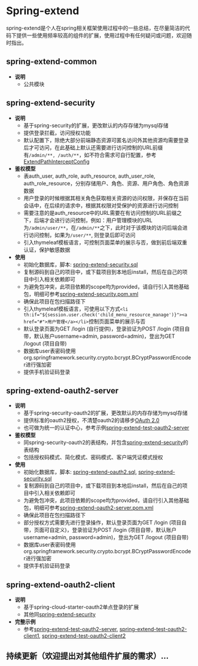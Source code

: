 # Spring-extend
spring-extend是个人在spring相关框架使用过程中的一些总结，在尽量简洁的代码下提供一些使用频率较高的组件的扩展，使用过程中有任何疑问或问题，欢迎随时指出。

## spring-extend-common
* **说明**
  * 公共模块

## spring-extend-security
* **说明**
  * 基于spring-security的扩展，更改默认的内存存储为mysql存储
  * 提供登录拦截，访问授权功能
  * 默认配置下，除绝大部分前端静态资源可匿名访问外其他资源均需要登录后才可访问，在此基础上默认还需要进行访问控制的URL前缀有`/admin/**, /auth/**`，如不符合需求可自行配置，参考[ExtendPathInterceptConfig](https://github.com/Progr1mmer/spring-extend/blob/master/spring-extend-common/src/main/java/com/progr1mmer/security/config/ExtendPathInterceptConfig.java)
* **鉴权模型**
  * 表auth_user, auth_role, auth_resource, auth_user_role, auth_role_resource，分别存储用户、角色、资源、用户角色、角色资源数据
  * 用户登录的时候根据其相关角色获取相关资源的访问权限，并保存在当前会话中，在后续的请求中，根据其权限对受保护的资源进行访问控制
  * 需要注意的是auth_resource中的URL需要在有访问控制的URL前缀之下，后端才会进行访问控制，例如：用户管理模块的URL为`/admin/user/**`，在`/admin/**`之下，此时对于该模块的访问后端会进行访问控制，如果为`/user/**`, 则登录后即可访问
  * 引入thymeleaf模板语言，可控制页面菜单的展示与否，做到前后端双重认证，保护敏感数据
* **使用**
  * 初始化数据库，脚本: [spring-extend-security.sql](https://github.com/Progr1mmer/spring-extend/blob/master/script/spring-extend-security.sql)
  * 复制源码到自己的项目中，或下载项目到本地后install，然后在自己的项目中引入相关依赖即可
  * 为避免包冲突，此项目依赖的scope均为provided，请自行引入其他基础包，明细可参考[spring-extend-security.pom.xml](https://github.com/Progr1mmer/spring-extend/blob/master/spring-extend-security/pom.xml)
  * 确保此项目在包扫描路径下
  * 引入thymeleaf模板语言，可使用以下方式`<li th:if="${session.user.check('child_menu_resource_manage')}"><a href="#">用户管理</a></li>`控制页面菜单的展示与否
  * 默认登录页面为GET /login (自行提供)，登录验证为POST /login (项目自带，默认账户username=admin, password=admin)，登出为GET /logout (项目自带)
  * 数据库user表密码使用org.springframework.security.crypto.bcrypt.BCryptPasswordEncoder进行强加密
  * 提供手机验证码登录

## spring-extend-oauth2-server
* **说明**
  * 基于spring-security-oauth2的扩展，更改默认的内存存储为mysql存储
  * 提供标准的oauth2授权，不清楚oauth2的请移步[OAuth 2.0](http://www.ruanyifeng.com/blog/2019/04/oauth-grant-types.html)
  * 也可做为统一的认证中心，参考示例[spring-extend-test-oauth2-server](https://github.com/Progr1mmer/spring-extend/tree/master/spring-extend-test-oauth2-server)
* **鉴权模型**
  * 同spring-security-oauth2的表结构，并包含[spring-extend-security](https://github.com/Progr1mmer/spring-extend#spring-extend-security)的表结构
  * 包括授权码模式、简化模式、密码模式、客户端凭证模式授权
* **使用**
  * 初始化数据库，脚本: [spring-extend-oauth2.sql](https://github.com/Progr1mmer/spring-extend/blob/master/script/spring-extend-oauth2.sql), [spring-extend-security.sql](https://github.com/Progr1mmer/spring-extend/blob/master/script/spring-extend-security.sql)
  * 复制源码到自己的项目中，或下载项目到本地后install，然后在自己的项目中引入相关依赖即可
  * 为避免包冲突，此项目依赖的scope均为provided，请自行引入其他基础包，明细可参考[spring-extend-oauth2-server.pom.xml](https://github.com/Progr1mmer/spring-extend/blob/master/spring-extend-oauth2-server/pom.xml)
  * 确保此项目在包扫描路径下
  * 部分授权方式需要先进行登录操作，默认登录页面为GET /login (项目自带，页面可自定义)，登录验证为POST /login (项目自带，默认账户username=admin, password=admin)，登出为GET /logout (项目自带)
  * 数据库user表密码使用org.springframework.security.crypto.bcrypt.BCryptPasswordEncoder进行强加密
  * 提供手机验证码登录

## spring-extend-oauth2-client
* **说明**
  * 基于spring-cloud-starter-oauth2单点登录的扩展
  * 其他同[spring-extend-security](https://github.com/Progr1mmer/spring-extend#spring-extend-security)
* **完整示例**
  * 参考[spring-extend-test-oauth2-server](https://github.com/Progr1mmer/spring-extend/tree/master/spring-extend-test-oauth2-server), [spring-extend-test-oauth2-client1](https://github.com/Progr1mmer/spring-extend/tree/master/spring-extend-test-oauth2-client1), [spring-extend-test-oauth2-client2](https://github.com/Progr1mmer/spring-extend/tree/master/spring-extend-test-oauth2-client2)
  
## 持续更新（欢迎提出对其他组件扩展的需求）...
